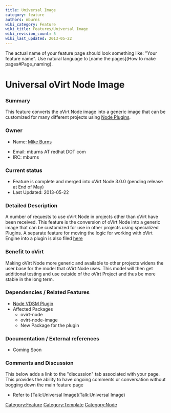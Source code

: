 ```yaml
---
title: Universal Image
category: feature
authors: mburns
wiki_category: Feature
wiki_title: Features/Universal Image
wiki_revision_count: 5
wiki_last_updated: 2013-05-22
---
```


The actual name of your feature page should look something like: "Your feature name". Use natural language to [name the pages](How to make pages#Page_naming).

# Universal oVirt Node Image

### Summary

This feature converts the oVirt Node image into a generic image that can be customized for many different projects using [Node Plugins](Node_plugins).

### Owner

*   Name: [ Mike Burns](User:mburns)

<!-- -->

*   Email: mburns AT redhat DOT com
*   IRC: mburns

### Current status

*   Feature is complete and merged into oVirt Node 3.0.0 (pending release at End of May)
*   Last Updated: 2013-05-22

### Detailed Description

A number of requests to use oVirt Node in projects other than oVirt have been received. This feature is the conversion of oVirt Node into a generic image that can be customized for use in other projects using specialized Plugins. A separate feature for moving the logic for working with oVirt Engine into a plugin is also filed [here](Features/Node_vdsm_plugin)

### Benefit to oVirt

Making oVirt Node more generic and available to other projects widens the user base for the model that oVirt Node uses. This model will then get additional testing and use outside of the oVirt Project and thus be more stable in the long term.

### Dependencies / Related Features

*   [Node VDSM Plugin](Features/Node_vdsm_plugin)
*   Affected Packages
    -   ovirt-node
    -   ovirt-node-image
    -   New Package for the plugin

### Documentation / External references

*   Coming Soon

### Comments and Discussion

This below adds a link to the "discussion" tab associated with your page. This provides the ability to have ongoing comments or conversation without bogging down the main feature page

*   Refer to [Talk:Universal Image](Talk:Universal Image)

<Category:Feature> <Category:Template> <Category:Node>
